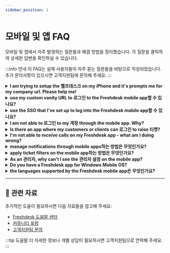 ```yaml
---
sidebar_position: 1
---
```


# 모바일 및 앱 FAQ

모바일 및 앱에서 자주 발생하는 질문들과 해결 방법을 정리했습니다. 각 질문을 클릭하여 상세한 답변을 확인하실 수 있습니다.

:::info 안내
이 FAQ는 실제 사용자들이 자주 묻는 질문들을 바탕으로 작성되었습니다. 추가 문의사항이 있으시면 고객지원팀에 문의해 주세요.
:::

<details>
<summary><strong>I am trying to setup the 헬프데스크 on my iPhone and it's prompts me for my company url. Please help me!</strong></summary>

When you are on the go, you would want to have Freshdesk wired to your phone to track the notifications on the 티켓. We do have a mobile app that would help you check 티켓, respond to them and track customers as well as social channels. Furthermore, attending calls on the app has never been more convenient as you would be able to return them from the app itself.Once you set this up, the first step would be to enter the company URL which would be the **"****계정 URL"** (yourcompany.freshdesk.com) that you use to 로그인 to the 포털.  If you are using a custom URL for your Freshdesk 계정, you could make use of that as well, while logging in.

</details>

<details>
<summary><strong>use my custom vanity URL to 로그인 to the Freshdesk mobile app할 수 있나요?</strong></summary>

If you are using a custom URL with your Freshdesk 계정, you could use the same on the Freshdesk Mobile App, for 로그인. At the same time, the default Freshdesk URL, which would go by YourCompanyName.freshdesk.com would work as well and could also be used for 로그인 using the Mobile App.

</details>

<details>
<summary><strong>use the SSO that I've set up to log into the Freshdesk mobile app할 수 있나요?</strong></summary>

Yes, you'll be able to log into your Freshdesk 계정 using the credentials you use for the SSO you have set up. You would also have the option to bypass the SSO and use the normal Freshdesk 로그인.

</details>

<details>
<summary><strong>I am not able to 로그인 to my 계정 through the mobile app. Why?</strong></summary>

Please verify the Freshdesk URL. It would go by *your_company_name*.freshdesk.com. Your 사용자명 would be your agent 이메일 address and you would have to enter your 비밀번호.Also, if you have SSO, you would have to use your SSO credentials accordingly. Also please open your 계정 in the browser and do the following steps:Type your URL in the address bar, hit enter and select 로그인. And then choose the option " Are you an Agent? 로그인 here" and it will redirect you to the Freshworks page. Select "Forgot 비밀번호" option, enter your 이메일 address and a 비밀번호 reset link will be sent to your 이메일. Reset the 비밀번호 using the link and you can log in to the 계정.If you continue to face any issues with 로그인, please feel free to write to 지원@freshdesk.com and one of our 상담원 would get in contact with you to assist you regarding this.

</details>

<details>
<summary><strong>Is there an app where my customers or clients can 로그인 to raise 티켓?</strong></summary>

As of now, the Freshdesk Mobile app is only for 상담원 to use on-the-go and not for customers. If you are looking for a 고객 facing mobile app, leave us an 이메일 at 지원@freshdesk.com and one of our 상담원 will be in touch.

</details>

<details>
<summary><strong>I'm not able to receive calls on my Freshdesk app - what am I doing wrong?</strong></summary>

Can you ensure the following:- Your Freshdesk 계정 is set to accept calls via **Browser/app** (from the Call Button next to the Agent Avatar).
- The option to allow incoming calls on the app is turned on (under the App 설정).
- If you are receiving calls from the browser but not on the app, then please ensure the Freshdesk app is running in the background and not closed.Please write to **지원@freshdesk.com** if you are facing issues in finding the options listed above.

</details>

<details>
<summary><strong>manage notifications through mobile apps하는 방법은 무엇인가요?</strong></summary>

Using your Freshdesk Mobile App, you would be able to receive notifications on ticket updates. In your Mobile App, navigate to **설정-->Ticket Notifications**. There, you would be able to manage the push notifications you would like to receive, by Turning On/Off the listed options.You could also change the Notification Tone or turn on/off the Vibrate option from the same menu. The changes would get auto-saved.

</details>

<details>
<summary><strong>apply ticket filters on the mobile app하는 방법은 무엇인가요?</strong></summary>

**TABLE OF CONTENTS**- [](#%E2%80%8B)[Working with filters](#Working-with-filters)
- [Viewing filtered 티켓 ](#Viewing-filtered-티켓%C2%A0)
- [](#The-ticket-list-view-lets-you-check-the-티켓-with-a-list-of-filters-automatically-applied.-Each-time-you-choose-a-view,-the-티켓-will-be-displayed-with-a-list-of-filters-applied.-For-example,-as-an-관리자,-you-may-want-to-view-the-list-of-unresolved-티켓-daily.-You-can-simply-choose-)[Viewing custom filters](#Viewing-custom-filters)Working with filters on the mobile app can save you time and help you stay organized when managing your 고객 지원 티켓 on the go. By using filters, you can quickly find the 티켓 you need to work on and ensure that you're providing timely and effective 지원 to your customers.Freshdesk mobile app on Andriod and iOS both, allows users to use default and custom drop-down fields in Freshdesk as filters to find a specific list of 티켓. You can sort through 티켓 based on 상담원, group type, created time, resolution due date, and other criteria. With ticket filters, you can:- Search for a specific ticket using the global search
- Create custom views for all the frequently accessed ticket lists
- Search for 티켓 on the fly using the ticket filter**Working with filters**
Freshdesk app provides a wide range of filters that help you narrow down your ticket views based on your preference. For example, the Priority field allows you to filter and view 티켓 based on the ticket priority - High, low, medium, or urgent.You can filter the 티켓 by source, type, status, 상담원 assigned to, tags, products, and even the custom fields that you have created.Also, you can view the 티켓 based on various date and time filters and further choose a day or specific time period. For example,  you can view the 티켓 resolved or closed in the past 1 hour.- Created: View 티켓 based on the ticket creation date or time.
- Closed at: View 티켓 closed at a particular time or day.
- Resolved at: View 티켓 resolved at a particular time or day
- Resolution due by: View 티켓 that must be resolved before a particular day or time.**Viewing filtered 티켓**
The ticket list view lets you check the 티켓 with a list of filters automatically applied. Each time you choose a view, the 티켓 will be displayed with a list of filters applied. For example, as an 관리자, you may want to view the list of unresolved 티켓 daily. You can simply choose "All unresolved 티켓" default ticket view. The ticket list views save you time and help you quickly identify 티켓 based on your preference.![이미지](https://s3.amazonaws.com/cdn.freshdesk.com/data/헬프데스크/attachments/production/50008450292/original/r1K5nBidNTUmWLoR7Ke1lqhZGwo526pSgQ.png?1685011620)The ticket filtering feature on a Freshdesk mobile app is easy and straightforward. Here are the primary steps to follow:-
Open the Freshdesk app on your mobile.-
Tap on the "티켓" tab to view your 티켓.-
Click on the three dots next to the search icon on the top right corner of your screen, within the 티켓 tab.-
Tap on the filtering option, and a menu of filter options as drop-down fields will appear.-
Select the drop-down field that best suits your needs, and the associated options will pop-up from the bottom of the screen.![이미지](https://s3.amazonaws.com/cdn.freshdesk.com/data/헬프데스크/attachments/production/50008450312/original/XQpGRn62LaXbSy8ueBkpzNYRSTgq4hXiYA.png?1685011767)6. You can also reset the filters by clicking the ‘Reset filters’ button.![이미지](https://s3.amazonaws.com/cdn.freshdesk.com/data/헬프데스크/attachments/production/50008450323/original/YqbuuHEQrXyqt2bIZF8KDAL6JI7YHzXkOw.png?1685011838)Once you have selected the desired filter option from the drop-down, click on the ‘Apply filters’, and the ticket list will automatically update to display only the 티켓 that meet the selected criteria.**Viewing custom filters**
You can, however, create custom views on the web browser and then access them through the Mobile App. The list of custom views would be available at the top of the 티켓 list, on the Mobile App, from which you could choose a custom view.**For more details on ticket filters [click here](https://지원.freshdesk.com/en/지원/solutions/articles/37559-working-with-the-ticket-list-view#Working-with-filters)**[](https://지원.freshdesk.com/en/지원/solutions/articles/37559-working-with-the-ticket-list-view#Working-with-filters)

</details>

<details>
<summary><strong>As an 관리자, why can't I see the 관리자 설정 on the mobile app?</strong></summary>

As of now, the mobile app is designed for an agent when they are on-the-go and to respond or makes updates to 티켓 with high priority and need attention when you are away from office. 관리자 설정 would be part of the configuration for workflows and so, it is currently a part of the Web App only and not part of the Freshdesk Mobile App.

</details>

<details>
<summary><strong>Do you have a Freshdesk app for Windows Mobile OS?</strong></summary>

As of now, our apps are only for iOS and Android and we do not have a Windows Mobile App currently. However, this is a part of our Product Enhancement Roadmap.

</details>

<details>
<summary><strong>the languages supported by the Freshdesk mobile app은 무엇인가요?</strong></summary>

The Freshdesk mobile app currently supports 18 different languages and here is the list of those languages:EnglishChinese (simplified)HungarianFrenchThaiItalianDutchMalayPolishSpanishBahasaSwedishPortugueseDanishTurkishChinese (traditional)FinnishVietnameseThese languages are applicable for both 지원 상담원 as well as field technician views and on both Android & iOS.

</details>

---

## 🔗 관련 자료

추가적인 도움이 필요하시면 다음 자료들을 참고해 주세요:

- [Freshdesk 도움말 센터](https://support.freshdesk.com)
- [커뮤니티 포럼](https://community.freshworks.com)
- [고객지원팀 문의](mailto:support@freshdesk.com)

:::tip 도움말
더 자세한 정보나 개별 상담이 필요하시면 고객지원팀으로 연락해 주세요.
:::
